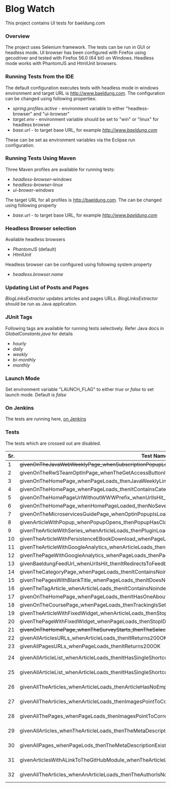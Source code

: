 # Blog Watch

This project contains UI tests for baeldung.com


### Overview

The project uses Selenium framework. The tests can be run in GUI or headless mode. UI browser has been configured with Firefox using gecodriver and tested with Firefox 56.0 (64 bit) on Windows. Headless mode works with PhantomJS and HtmlUnit browsers. 


### Running Tests from the IDE

The default configuration executes tests with headless mode in windows environment and target URL is http://www.baeldung.com. The configuration can be changed using following properties:

  - _spring.profiles.active_ - environment variable to either "headless-browser" and "ui-browser"
  - _target.env_ - environment variable should be set to "win" or "linux" for headless browser
  - _base.url_ - to target base URL, for example _http://www.baeldung.com_

These can be set as environment variables via the Eclipse run configuration. 


### Running Tests Using Maven 

Three Maven profiles are available for running tests: 
  - _headless-browser-windows_
  - _headless-browser-linux_ 
  - _ui-brower-windows_

The target URL for all profiles is http://baeldung.com. The can be changed using following property

- _base.url_ - to target base URL, for example _http://www.baeldung.com_

### Headless Browser selection

Available headless browsers

- _PhantomJS_ (default)
- _HtmlUnit_

Headless browser can be configured using following system property

- _headless.browser.name_


### Updating List of Posts and Pages


_BlogLinksExtractor_ updates articles and pages URLs. _BlogLinksExtractor_ should be run as Java application. 


### JUnit Tags

Following tags are available for running tests selectively. Refer Java docs in _GlobalConstants.java_ for details
  - _hourly_
  - _daily_
  - _weekly_
  - _bi-monthly_
  - _monthly_


### Launch Mode
 
Set environment variable "LAUNCH_FLAG" to either _true_ or _false_ to set launch mode. Default is _false_


### On Jenkins
 
 The tests are running here, [on Jenkins](https://rest-security.ci.cloudbees.com/job/site-monitor/job/site-watch/)
 
### Tests
 The tests which are crossed out are disabled.

| Sr. | Test Name | Tag/Frequency |
| --- | --------- | ------------- |
| 1 | ~~givenOnTheJavaWebWeeklyPage_whenSubscriptionPopupLoads_thenItContainsSubscriptionElements~~ | hourly |
| 2 | givenOnTheRwSTeamOptInPage_whenTheGetAccessButtonIsClicked_thenTheOptInsPopupsWorkFine | hourly |
| 3 | givenOnTheHomePage_whenPageLoads_thenJavaWeeklyLinksMatchWithTheLinkText | daily |
| 4 | givenOnTheHomePage_whenPageLoads_thenItContainsCategoriesInTheFooterMenu | daily |
| 5 | givenOnTheHomePageUrlWithoutWWWPrefix_whenUrlIsHit_thenItRedirectsToWWW | daily |
| 6 | givenOnTheHomePage_whenHomePageLoaded_thenNoSevereMessagesInBrowserLog | daily |
| 7 | givenOnTheMicroservicesGuidePage_whenOptinPopupIsLoaded_thenItContainsImages | daily |
| 8 | givenArticleWithPopup_whenPopupOpens_thenPopupHasCloseButton | daily |
| 9 | givenTheArticleWithSeries_whenArticleLoads_thenPluginLoadsProperly | daily |
| 10 | givenTheArticleWithPersistenceEBookDownload_whenPageLoads_thenFooterImageIsDisplayed | daily |
| 11 | givenTheArticleWithGoogleAnalytics_whenArticleLoads_thenArticleHasAnalyticsCode | daily |
| 12 | givenThePageWithGoogleAnalytics_whenPageLoads_thenPageHasAnalyticsCode | daily |
| 13 | givenBaeldungFeedUrl_whenUrlIsHit_thenItRedirectsToFeedburner | daily |
| 14 | givenTheCategoryPage_whenPageLoads_thenItContainsNoindexRobotsMeta | daily |
| 15 | givenThePagesWithBlankTitle_whenPageLoads_thenItDoesNotContainNotitleText | daily |
| 16 | givenTheTagArticle_whenArticleLoads_thenItContainsNoindexRobotsMeta | daily
| 17 | givenOnTheHomePage_whenPageLoads_thenItHasOneAboutMenuInTheFooter | daily
| 18 | givenOnTheCoursePage_whenPageLoads_thenTrackingIsSetupCorrectly | daily |
| 19 | givenTheArticleWithFixedWidget_whenArticleLoads_thenStopIDIsConfiguredCorrectly | daily |
| 20 | givenThePageWithFixedWidget_whenPageLoads_thenStopIDIsConfiguredCorrectly | daily |
| 21 | ~~givenOnTheHomePage_whenTheSurveyStarts_thenTheSelectValueIsPostedToTheDrip~~ | weekly |
| 22 | givenAllArticlesURLs_whenArticleLoads_thenItReturns200OK | weekly |
| 23 | givenAllPagesURLs_whenPageLoads_thenItReturns200OK | weekly |
| 24 | givenAllArticleList_whenArticleLoads_thenItHasSingleShortcodeAtTheTop|twice-a-month |
| 25 | givenAllArticleList_whenArticleLoads_thenItHasSingleShortcodeAtTheEnd | twice-a-month |
| 26 | givenAllTheArticles_whenArticleLoads_thenArticleHasNoEmptyDiv | twice-a-month |
| 27 | givenAllTheArticles_whenArticleLoads_thenImagesPointToCorrectEnv | twice-a-month |
| 28 | givenAllThePages_whenPageLoads_thenImagesPointToCorrectEnv | twice-a-month |
| 29 | givenAllArticles_whenTheArticleLoads_thenTheMetaDescriptionExists | twice-a-month |
| 30 | givenAllPages_whenPageLods_thenTheMetaDescriptionExists | twice-a-month |
| 31 | givenArticlesWithALinkToTheGitHubModule_whenTheArticleLoads_thenTheGitHubModuleLinksBackToTheArticle | twice-a-month |
| 32 | givenAllTheArticles_whenAnArticleLoads_thenTheAuthorIsNotFromTheExcludedList | twice-a-month |













